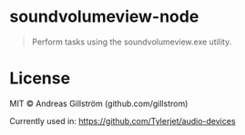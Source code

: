 # soundvolumeview-node
>Perform tasks using the soundvolumeview.exe utility.

# License
MIT © Andreas Gillström (github.com/gillstrom)

Currently used in: https://github.com/Tylerjet/audio-devices
